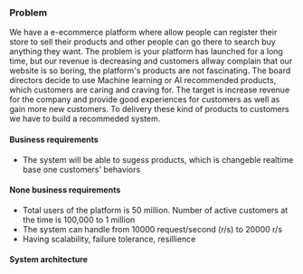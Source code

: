 ### Problem
We have a e-ecommerce platform where allow people can register their store to sell their products and other people can go there to search buy anything they want. The problem is your platform has launched for a long time, but our revenue is decreasing and customers allway complain that our website is so boring, the platform's products are not fascinating. 
The board directors decide to use Machine learning or AI recommended products, which customers are caring and craving for. The target is increase revenue for the company and provide good experiences for customers as well as gain more new customers.
To delivery these kind of products to customers we have to build a recommeded system.

#### Business requirements
+ The system will be able to sugess products, which is changeble realtime base one customers' behaviors
#### None business requirements
+ Total users of the platform is 50 million. Number of active customers at the time is 100,000 to 1 million
+ The system can handle from 10000 request/second (r/s) to 20000 r/s
+ Having scalability, failure tolerance, resillience

#### System architecture


